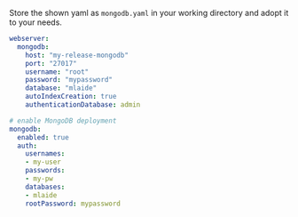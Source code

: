Store the shown yaml as `mongodb.yaml` in your working directory and adopt it to your needs.

```yaml
webserver:
  mongodb:
    host: "my-release-mongodb"
    port: "27017"
    username: "root"
    password: "mypassword"
    database: "mlaide"
    autoIndexCreation: true
    authenticationDatabase: admin

# enable MongoDB deployment
mongodb:
  enabled: true
  auth:
    usernames:
    - my-user
    passwords:
    - my-pw
    databases:
    - mlaide
    rootPassword: mypassword
```